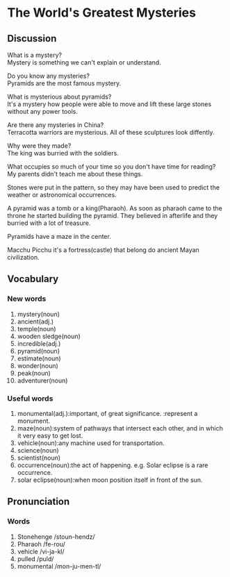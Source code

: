 # The World's Greatest Mysteries
## Discussion
What is a mystery?  
Mystery is something we can't explain or understand.  

Do you know any mysteries?  
Pyramids are the most famous mystery.  

What is mysterious about pyramids?  
It's a mystery how people were able to move and lift these large stones without any power tools.  

Are there any mysteries in China?  
Terracotta warriors are mysterious. All of these sculptures look diffently.   

Why were they made?  
The king was burried with the soldiers.  

What occupies so much of your time so you don't have time for reading?  
My parents didn't teach me about these things.  

Stones were put in the pattern, so they may have been used to predict the weather or astronomical occurrences.  

A pyramid was a tomb or a king(Pharaoh). As soon as pharaoh came to the throne he started building the pyramid. They believed in afterlife and they burried with a lot of treasure.   

Pyramids have a maze in the center.  

Macchu Picchu it's a fortress(castle) that belong do ancient Mayan civilization.  


## Vocabulary
### New words
1. mystery(noun)
1. ancient(adj.)
1. temple(noun)
1. wooden sledge(noun)
1. incredible(adj.)
1. pyramid(noun)
1. estimate(noun)
1. wonder(noun)
1. peak(noun)
1. adventurer(noun)

### Useful words
1. monumental(adj.):important, of great significance. :represent a monument.
1. maze(noun):system of pathways that intersect each other, and in which it very easy to get lost.
1. vehicle(noun):any machine used for transportation.
1. science(noun)
1. scientist(noun)
1. occurrence(noun):the act of happening. e.g. Solar eclipse is a rare occurrence.
1. solar eclipse(noun):when moon position itself in front of the sun.

## Pronunciation
### Words
1. Stonehenge /stoun-hendz/
1. Pharaoh /fe-rou/
1. vehicle /vi-ja-kl/
1. pulled /puld/
1. monumental /mon-ju-men-tl/

